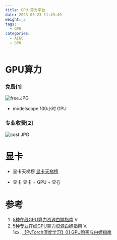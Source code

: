 ```yaml
---
title: GPU 算力平台
date: 2023-05-23 11:49:49
weight: 3
tags:
  - GPU
categories: 
  - AIGC
  - GPU
---
```


<p></p>
<!-- more -->



# GPU算力
### 免费[1]
![free.JPG](free.JPG)

+ modelscope 100小时 GPU

### 专业收费[2]
![cost.JPG](cost.JPG)


# 显卡 
+ 显卡天梯榜
 [显卡天梯榜](https://topic.expreview.com/GPU)

+ 显卡
显卡 = GPU +  显存

# 参考
1. [5种在线GPU算力资源白嫖指南](https://www.bilibili.com/video/BV1fC4y1N7qV/) V    
2. [5种专业在线GPU算力资源白嫖指南](https://www.bilibili.com/video/BV1q5411z7HM/) V.   
1xx. [【PyTorch深度学习】01 GPU购买与白嫖指南](https://www.bilibili.com/video/BV1Pv4y1f7VV/)  
